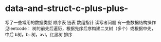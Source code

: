 # data-and-struct-c-plus-plus-
写了一些常用的数据类型
顺序表
链表 数组指针
读写者问题
有一些数据结构操作见leetcode：
树的前先后遍历，根据先序后序构建二叉树（多个）或根据中先，中后
b树，b+树，avl，红黑树
排序
